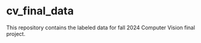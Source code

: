 # cv_final_data
This repository contains the labeled data for fall 2024 Computer Vision final project.
